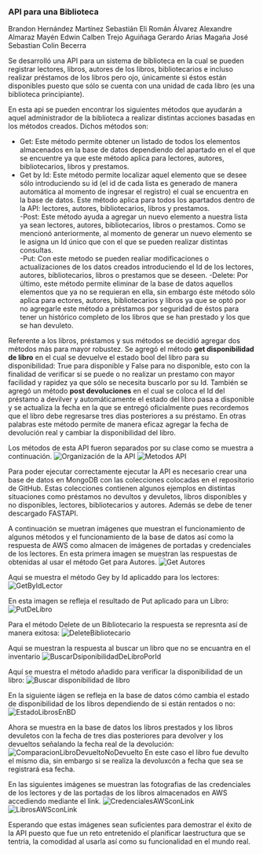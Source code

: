 ### API para una Biblioteca 

Brandon Hernández Martínez
Sebastián Eli Román Álvarez
Alexandre Almaraz Mayén
Edwin Calben Trejo Aguiñaga 
Gerardo Arias Magaña
José Sebastian Colin Becerra


Se desarrolló una API para un sistema de biblioteca en la cual se pueden registrar lectores, libros, autores de los libros, bibliotecarios e incluso realizar préstamos de los libros pero ojo, únicamente si éstos están disponibles puesto que sólo se cuenta con una unidad de cada libro (es una biblioteca principiante). 

En esta api se pueden encontrar los siguientes métodos que ayudarán a aquel administrador de la biblioteca a realizar distintas acciones basadas en los métodos creados. Dichos métodos son:  
- Get: Este método permite obtener un listado de todos los elementos almacenados en la base de datos dependiendo del apartado en el el que se encuentre ya que este método aplica para lectores, autores, bibliotecarios, libros y prestamos. 
- Get by Id: Este método permite localizar aquel elemento que se desee sólo introduciendo su id (el id de cada lista es generado de manera automática al momento de ingresar el registro) el cual se encuentra en la base de datos. Este método aplica para todos los apartados dentro de la API: lectores, autores, bibliotecarios, libros y prestamos.  
-Post: Este método ayuda a agregar un nuevo elemento a nuestra lista ya sean lectores, autores, bibliotecarios, libros o prestamos. Como se mencionó anteriormente, al momento de generar un nuevo elemento se le asigna un Id único que con el que se pueden realizar distintas consultas.  
-Put: Con este metodo se pueden realiar modificaciones o actualizaciones de los datos creados introduciendo el Id de los lectores, autores, bibliotecarios, libros o prestamos que se deseen. 
-Delete: Por último, este método permite eliminar de la base de datos aquellos elementos que ya no se requieran en ella, sin embargo éste método sólo aplica para ectores, autores, bibliotecarios y libros ya que se optó por no agregarle este método a préstamos por seguridad de éstos para tener un histórico completo de los libros que se han  prestado y los que se han devuleto. 

Referente a los libros, préstamos y sus métodos se decidió agregar dos métodos más para mayor robustez. Se agregó el método **get disponibilidad de libro** en el cual se devuelve el estado bool del libro para su disponibilidad: True para disponible y False para no disponible, esto con la finalidad de verificar si se puede o no realizar un prestamo con mayor facilidad y rapidez ya que sólo se necesita buscarlo por su Id. 
También se agregó un método **post devoluciones** en el cual se coloca el Id del préstamo a devilver y automáticamente el estado del libro pasa a disponible y se actualiza la fecha en la que se entregó oficialmente pues recordemos que el libro debe regresarse tres dias posteriores a su préstamo. En otras palabras este método permite de manera eficaz agregar la fecha de devolución real y cambiar la disponibilidad del libro. 

Los métodos de esta API fueron separados por su clase como se muestra a continuación. 
![Organización de la API](./Imagenes/separacionPorClases.jpg) 
![Metodos API](./Imagenes/API.jpg) 

Para poder ejecutar correctamente ejecutar la API es necesario crear una base de datos en MongoDB con las colecciones colocadas en el repositorio de GitHub. Estas colecciones contienen algunos ejemplos en distintas situaciones como préstamos no devultos y devuletos, libros disponibles y no disponibles, lectores, bibliotecarios y autores. 
Además se debe de tener descargado FASTAPI. 

A continuación se muetran imágenes que muestran el funcionamiento de algunos métodos y el funcionamiento de la base de datos así como la respuesta de AWS como almacen de imágenes de portadas y credenciales de los lectores. 
En esta primera imagen se muestran las respuestas de obtenidas al usar el método Get para Autores. 
![Get Autores](./Imagenes/GetAutores.jpg)

Aqui se muestra el método Gey by Id aplicaddo para los lectores: 
![GetByIdLector](./Imagenes/GetByIdLector.jpg)

En esta imagen se refleja el resultado de Put aplicado para un Libro: 
![PutDeLibro](./Imagenes/PutDeLibro.jpg)

Para el método Delete de un Bibliotecario la respuesta se represnta así de manera exitosa: 
![DeleteBibliotecario](./Imagenes/DeleteBibliotecario.jpg)

Aqui se muestran la respuesta al buscar un libro que no se encuantra en el inventario 
![BuscarDsiponibilidadDeLibroPorId](./Imagenes/BuscarDsiponibilidadDeLibroPorId.jpg)

Aquí se muestra el método añadido para verificar la disponibilidad de un libro: 
![Buscar disponibilidad de libro](./Imagenes/RentarLibroNoDisponible.jpg)

En la siguiente iágen se refleja en la base de datos cómo cambia el estado de disponibilidad de los libros dependiendo de si están rentados o no: 
![EstadoLibrosEnBD](./Imagenes/EstadoLibrosEnBD.jpg)

Ahora se muestra en la base de datos los libros prestados y los libros devuletos con la fecha de tres dias posteriores para devolver y los devueltos señalando la fecha real de la devolución: 
![ComparacionLibroDevueltoNoDevuelto](./Imagenes/ComparacionLibroDevueltoNoDevuelto2.jpg)
En este caso el libro fue devulto el mismo dia, sin embargo si se realiza la devoluxcón a fecha que sea se registrará esa fecha. 

En las siguientes imágenes se muestran las fotografias de las credenciales de los lectores y de las portadas de los libros almacenados en AWS accediendo mediante el link. 
![CredencialesAWSconLink](./Imagenes/CredencialesAWSconLink.jpg)
![LibrosAWSconLink](./Imagenes/LibrosAWSconLink.jpg)

Esperando que estas imágenes sean suficientes para demostrar el éxito de la API puesto que fue un reto entretenido el planificar laestructura que se tentria, la comodidad al usarla así como su funcionalidad en el mundo real. 




